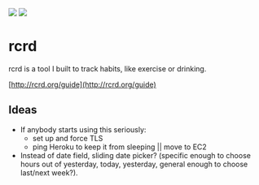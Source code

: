 <a href="https://codeclimate.com/github/jeffcarp/rcrd"><img src="https://codeclimate.com/github/jeffcarp/rcrd.png" /></a>
<a href="https://travis-ci.org/jeffcarp/rcrd/"><img src="https://travis-ci.org/jeffcarp/rcrd.png?branch=edge" /></a>

# rcrd

rcrd is a tool I built to track habits, like exercise or drinking.

[http://rcrd.org/guide](http://rcrd.org/guide)

## Ideas

- If anybody starts using this seriously:
  - set up and force TLS
  - ping Heroku to keep it from sleeping || move to EC2
- Instead of date field, sliding date picker? (specific enough to choose hours out of yesterday, today, yesterday, general enough to choose last/next week?).
